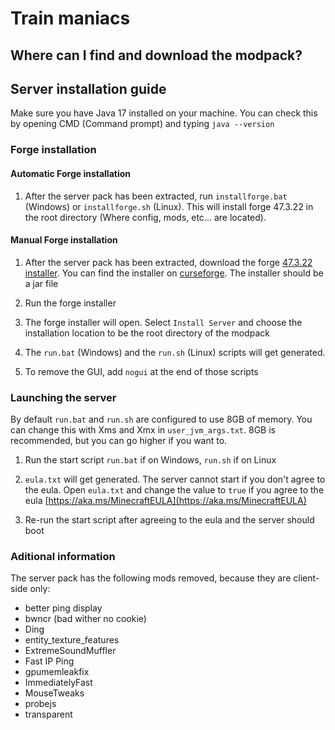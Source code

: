 # Train maniacs

## Where can I find and download the modpack?




## Server installation guide

Make sure you have Java 17 installed on your machine. You can check this by opening CMD (Command prompt) and typing `java --version`


### Forge installation

#### Automatic Forge installation

1. After the server pack has been extracted, run `installforge.bat` (Windows) or `installforge.sh` (Linux). This will install forge 47.3.22 in the root directory (Where config, mods, etc... are located).

#### Manual Forge installation

1. After the server pack has been extracted, download the forge [47.3.22 installer](https://adfoc.us/serve/sitelinks/?id=271228&url=https://maven.minecraftforge.net/net/minecraftforge/forge/1.20.1-47.3.22/forge-1.20.1-47.3.22-installer.jar). You can find the installer on [curseforge](https://files.minecraftforge.net/net/minecraftforge/forge/index_1.20.1.html). The installer should be a jar file

2. Run the forge installer

3. The forge installer will open. Select `Install Server` and choose the installation location to be the root directory of the modpack

4. The `run.bat` (Windows) and the `run.sh` (Linux) scripts will get generated.

5. To remove the GUI, add `nogui` at the end of those scripts

### Launching the server

By default `run.bat` and `run.sh` are configured to use 8GB of memory. You can change this with Xms and Xmx in `user_jvm_args.txt`. 8GB is recommended, but you can go higher if you want to.

1. Run the start script `run.bat` if on Windows, `run.sh` if on Linux

2. `eula.txt` will get generated. The server cannot start if you don't agree to the eula. Open `eula.txt` and change the value to `true` if you agree to the eula [https://aka.ms/MinecraftEULA](https://aka.ms/MinecraftEULA)

3. Re-run the start script after agreeing to the eula and the server should boot


### Aditional information

The server pack has the following mods removed, because they are client-side only:
- better ping display
- bwncr (bad wither no cookie)
- Ding
- entity_texture_features
- ExtremeSoundMuffler
- Fast IP Ping
- gpumemleakfix
- ImmediatelyFast
- MouseTweaks
- probejs
- transparent